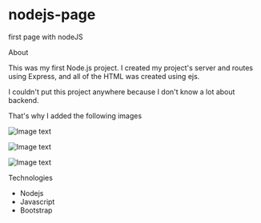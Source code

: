 # nodejs-page
first page with nodeJS


About


This was my first Node.js project.
I created my project's server and routes 
using Express,  and all of the HTML was 
created using ejs.



I couldn't put this project anywhere because 
I don't know a lot about backend.


That's why I added the following images


![Image text](https://i.ibb.co/qCm6B0h/nodePage.png)


![Image text](https://i.ibb.co/bzfn9PD/nodejs2.png)


![Image text](https://i.ibb.co/mSgvjr3/nodejs3.png)


Technologies
- Nodejs
- Javascript
- Bootstrap
